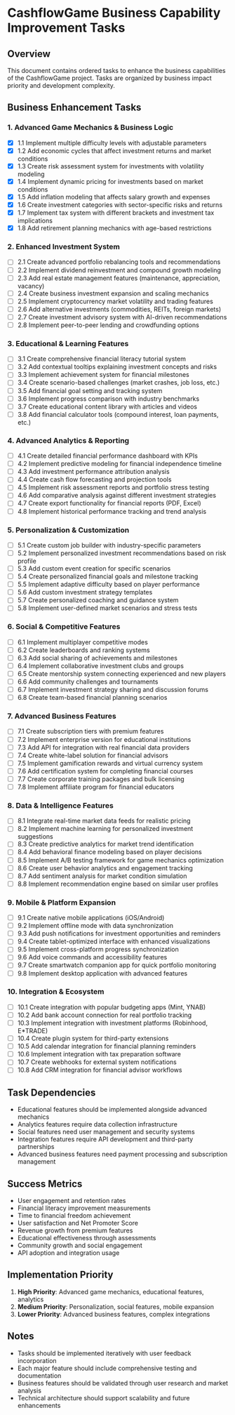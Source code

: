 # CashflowGame Business Capability Improvement Tasks

## Overview
This document contains ordered tasks to enhance the business capabilities of the CashflowGame project. Tasks are organized by business impact priority and development complexity.

## Business Enhancement Tasks

### 1. Advanced Game Mechanics & Business Logic
- [x] 1.1 Implement multiple difficulty levels with adjustable parameters
- [x] 1.2 Add economic cycles that affect investment returns and market conditions
- [x] 1.3 Create risk assessment system for investments with volatility modeling
- [x] 1.4 Implement dynamic pricing for investments based on market conditions
- [x] 1.5 Add inflation modeling that affects salary growth and expenses
- [x] 1.6 Create investment categories with sector-specific risks and returns
- [x] 1.7 Implement tax system with different brackets and investment tax implications
- [x] 1.8 Add retirement planning mechanics with age-based restrictions

### 2. Enhanced Investment System
- [ ] 2.1 Create advanced portfolio rebalancing tools and recommendations
- [ ] 2.2 Implement dividend reinvestment and compound growth modeling
- [ ] 2.3 Add real estate management features (maintenance, appreciation, vacancy)
- [ ] 2.4 Create business investment expansion and scaling mechanics
- [ ] 2.5 Implement cryptocurrency market volatility and trading features
- [ ] 2.6 Add alternative investments (commodities, REITs, foreign markets)
- [ ] 2.7 Create investment advisory system with AI-driven recommendations
- [ ] 2.8 Implement peer-to-peer lending and crowdfunding options

### 3. Educational & Learning Features
- [ ] 3.1 Create comprehensive financial literacy tutorial system
- [ ] 3.2 Add contextual tooltips explaining investment concepts and risks
- [ ] 3.3 Implement achievement system for financial milestones
- [ ] 3.4 Create scenario-based challenges (market crashes, job loss, etc.)
- [ ] 3.5 Add financial goal setting and tracking system
- [ ] 3.6 Implement progress comparison with industry benchmarks
- [ ] 3.7 Create educational content library with articles and videos
- [ ] 3.8 Add financial calculator tools (compound interest, loan payments, etc.)

### 4. Advanced Analytics & Reporting
- [ ] 4.1 Create detailed financial performance dashboard with KPIs
- [ ] 4.2 Implement predictive modeling for financial independence timeline
- [ ] 4.3 Add investment performance attribution analysis
- [ ] 4.4 Create cash flow forecasting and projection tools
- [ ] 4.5 Implement risk assessment reports and portfolio stress testing
- [ ] 4.6 Add comparative analysis against different investment strategies
- [ ] 4.7 Create export functionality for financial reports (PDF, Excel)
- [ ] 4.8 Implement historical performance tracking and trend analysis

### 5. Personalization & Customization
- [ ] 5.1 Create custom job builder with industry-specific parameters
- [ ] 5.2 Implement personalized investment recommendations based on risk profile
- [ ] 5.3 Add custom event creation for specific scenarios
- [ ] 5.4 Create personalized financial goals and milestone tracking
- [ ] 5.5 Implement adaptive difficulty based on player performance
- [ ] 5.6 Add custom investment strategy templates
- [ ] 5.7 Create personalized coaching and guidance system
- [ ] 5.8 Implement user-defined market scenarios and stress tests

### 6. Social & Competitive Features
- [ ] 6.1 Implement multiplayer competitive modes
- [ ] 6.2 Create leaderboards and ranking systems
- [ ] 6.3 Add social sharing of achievements and milestones
- [ ] 6.4 Implement collaborative investment clubs and groups
- [ ] 6.5 Create mentorship system connecting experienced and new players
- [ ] 6.6 Add community challenges and tournaments
- [ ] 6.7 Implement investment strategy sharing and discussion forums
- [ ] 6.8 Create team-based financial planning scenarios

### 7. Advanced Business Features
- [ ] 7.1 Create subscription tiers with premium features
- [ ] 7.2 Implement enterprise version for educational institutions
- [ ] 7.3 Add API for integration with real financial data providers
- [ ] 7.4 Create white-label solution for financial advisors
- [ ] 7.5 Implement gamification rewards and virtual currency system
- [ ] 7.6 Add certification system for completing financial courses
- [ ] 7.7 Create corporate training packages and bulk licensing
- [ ] 7.8 Implement affiliate program for financial educators

### 8. Data & Intelligence Features
- [ ] 8.1 Integrate real-time market data feeds for realistic pricing
- [ ] 8.2 Implement machine learning for personalized investment suggestions
- [ ] 8.3 Create predictive analytics for market trend identification
- [ ] 8.4 Add behavioral finance modeling based on player decisions
- [ ] 8.5 Implement A/B testing framework for game mechanics optimization
- [ ] 8.6 Create user behavior analytics and engagement tracking
- [ ] 8.7 Add sentiment analysis for market condition simulation
- [ ] 8.8 Implement recommendation engine based on similar user profiles

### 9. Mobile & Platform Expansion
- [ ] 9.1 Create native mobile applications (iOS/Android)
- [ ] 9.2 Implement offline mode with data synchronization
- [ ] 9.3 Add push notifications for investment opportunities and reminders
- [ ] 9.4 Create tablet-optimized interface with enhanced visualizations
- [ ] 9.5 Implement cross-platform progress synchronization
- [ ] 9.6 Add voice commands and accessibility features
- [ ] 9.7 Create smartwatch companion app for quick portfolio monitoring
- [ ] 9.8 Implement desktop application with advanced features

### 10. Integration & Ecosystem
- [ ] 10.1 Create integration with popular budgeting apps (Mint, YNAB)
- [ ] 10.2 Add bank account connection for real portfolio tracking
- [ ] 10.3 Implement integration with investment platforms (Robinhood, E*TRADE)
- [ ] 10.4 Create plugin system for third-party extensions
- [ ] 10.5 Add calendar integration for financial planning reminders
- [ ] 10.6 Implement integration with tax preparation software
- [ ] 10.7 Create webhooks for external system notifications
- [ ] 10.8 Add CRM integration for financial advisor workflows

## Task Dependencies
- Educational features should be implemented alongside advanced mechanics
- Analytics features require data collection infrastructure
- Social features need user management and security systems
- Integration features require API development and third-party partnerships
- Advanced business features need payment processing and subscription management

## Success Metrics
- User engagement and retention rates
- Financial literacy improvement measurements
- Time to financial freedom achievement
- User satisfaction and Net Promoter Score
- Revenue growth from premium features
- Educational effectiveness through assessments
- Community growth and social engagement
- API adoption and integration usage

## Implementation Priority
1. **High Priority**: Advanced game mechanics, educational features, analytics
2. **Medium Priority**: Personalization, social features, mobile expansion
3. **Lower Priority**: Advanced business features, complex integrations

## Notes
- Tasks should be implemented iteratively with user feedback incorporation
- Each major feature should include comprehensive testing and documentation
- Business features should be validated through user research and market analysis
- Technical architecture should support scalability and future enhancements